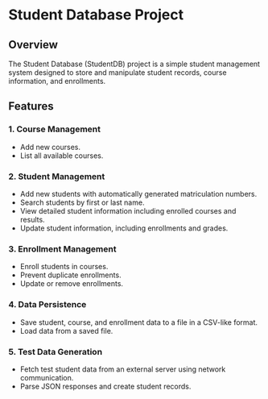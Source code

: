 # Student Database Project

## Overview
The Student Database (StudentDB) project is a simple student management system designed to store and manipulate student records, course information, and enrollments.

## Features
### 1. Course Management
- Add new courses.
- List all available courses.

### 2. Student Management
- Add new students with automatically generated matriculation numbers.
- Search students by first or last name.
- View detailed student information including enrolled courses and results.
- Update student information, including enrollments and grades.

### 3. Enrollment Management
- Enroll students in courses.
- Prevent duplicate enrollments.
- Update or remove enrollments.

### 4. Data Persistence
- Save student, course, and enrollment data to a file in a CSV-like format.
- Load data from a saved file.

### 5. Test Data Generation
- Fetch test student data from an external server using network communication.
- Parse JSON responses and create student records.


